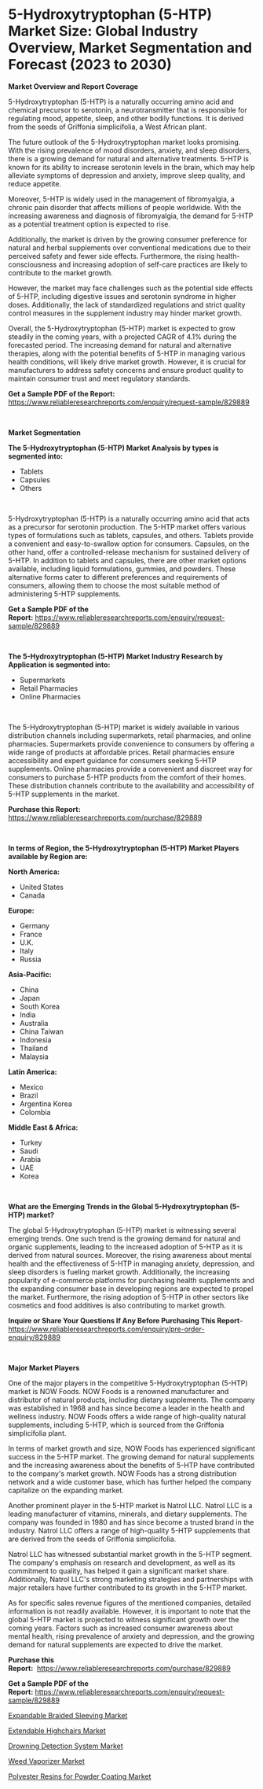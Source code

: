 <p><h1>5-Hydroxytryptophan (5-HTP) Market Size: Global Industry Overview, Market Segmentation and Forecast (2023 to 2030)</h1></p><p><strong>Market Overview and Report Coverage</strong></p>
<p><p>5-Hydroxytryptophan (5-HTP) is a naturally occurring amino acid and chemical precursor to serotonin, a neurotransmitter that is responsible for regulating mood, appetite, sleep, and other bodily functions. It is derived from the seeds of Griffonia simplicifolia, a West African plant.</p><p>The future outlook of the 5-Hydroxytryptophan market looks promising. With the rising prevalence of mood disorders, anxiety, and sleep disorders, there is a growing demand for natural and alternative treatments. 5-HTP is known for its ability to increase serotonin levels in the brain, which may help alleviate symptoms of depression and anxiety, improve sleep quality, and reduce appetite.</p><p>Moreover, 5-HTP is widely used in the management of fibromyalgia, a chronic pain disorder that affects millions of people worldwide. With the increasing awareness and diagnosis of fibromyalgia, the demand for 5-HTP as a potential treatment option is expected to rise.</p><p>Additionally, the market is driven by the growing consumer preference for natural and herbal supplements over conventional medications due to their perceived safety and fewer side effects. Furthermore, the rising health-consciousness and increasing adoption of self-care practices are likely to contribute to the market growth.</p><p>However, the market may face challenges such as the potential side effects of 5-HTP, including digestive issues and serotonin syndrome in higher doses. Additionally, the lack of standardized regulations and strict quality control measures in the supplement industry may hinder market growth.</p><p>Overall, the 5-Hydroxytryptophan (5-HTP) market is expected to grow steadily in the coming years, with a projected CAGR of 4.1% during the forecasted period. The increasing demand for natural and alternative therapies, along with the potential benefits of 5-HTP in managing various health conditions, will likely drive market growth. However, it is crucial for manufacturers to address safety concerns and ensure product quality to maintain consumer trust and meet regulatory standards.</p></p>
<p><strong>Get a Sample PDF of the Report:</strong> <a href="https://www.reliableresearchreports.com/enquiry/request-sample/829889">https://www.reliableresearchreports.com/enquiry/request-sample/829889</a></p>
<p>&nbsp;</p>
<p><strong>Market Segmentation</strong></p>
<p><strong>The 5-Hydroxytryptophan (5-HTP) Market Analysis by types is segmented into:</strong></p>
<p><ul><li>Tablets</li><li>Capsules</li><li>Others</li></ul></p>
<p>&nbsp;</p>
<p><p>5-Hydroxytryptophan (5-HTP) is a naturally occurring amino acid that acts as a precursor for serotonin production. The 5-HTP market offers various types of formulations such as tablets, capsules, and others. Tablets provide a convenient and easy-to-swallow option for consumers. Capsules, on the other hand, offer a controlled-release mechanism for sustained delivery of 5-HTP. In addition to tablets and capsules, there are other market options available, including liquid formulations, gummies, and powders. These alternative forms cater to different preferences and requirements of consumers, allowing them to choose the most suitable method of administering 5-HTP supplements.</p></p>
<p><strong>Get a Sample PDF of the Report:</strong>&nbsp;<a href="https://www.reliableresearchreports.com/enquiry/request-sample/829889">https://www.reliableresearchreports.com/enquiry/request-sample/829889</a></p>
<p>&nbsp;</p>
<p><strong>The 5-Hydroxytryptophan (5-HTP) Market Industry Research by Application is segmented into:</strong></p>
<p><ul><li>Supermarkets</li><li>Retail Pharmacies</li><li>Online Pharmacies</li></ul></p>
<p>&nbsp;</p>
<p><p>The 5-Hydroxytryptophan (5-HTP) market is widely available in various distribution channels including supermarkets, retail pharmacies, and online pharmacies. Supermarkets provide convenience to consumers by offering a wide range of products at affordable prices. Retail pharmacies ensure accessibility and expert guidance for consumers seeking 5-HTP supplements. Online pharmacies provide a convenient and discreet way for consumers to purchase 5-HTP products from the comfort of their homes. These distribution channels contribute to the availability and accessibility of 5-HTP supplements in the market.</p></p>
<p><strong>Purchase this Report:</strong>&nbsp; <a href="https://www.reliableresearchreports.com/purchase/829889">https://www.reliableresearchreports.com/purchase/829889</a></p>
<p>&nbsp;</p>
<p><strong>In terms of Region, the 5-Hydroxytryptophan (5-HTP) Market Players available by Region are:</strong></p>
<p>
    <p> <strong> North America: </strong>
        <ul>
            <li>United States</li>
            <li>Canada</li>
        </ul>
        </p> 
    <p> <strong> Europe: </strong>
        <ul>
            <li>Germany</li>
            <li>France</li>
            <li>U.K.</li>
            <li>Italy</li>
            <li>Russia</li>
        </ul>
        </p> 
    <p> <strong> Asia-Pacific: </strong>
        <ul>
            <li>China</li>
            <li>Japan</li>
            <li>South Korea</li>
            <li>India</li>
            <li>Australia</li>
            <li>China Taiwan</li>
            <li>Indonesia</li>
            <li>Thailand</li>
            <li>Malaysia</li>
        </ul>
        </p> 
    <p> <strong> Latin America: </strong>
        <ul>
            <li>Mexico</li>
            <li>Brazil</li>
            <li>Argentina Korea</li>
            <li>Colombia</li>
        </ul>
        </p> 
    <p> <strong> Middle East & Africa: </strong>
        <ul>
            <li>Turkey</li>
            <li>Saudi</li>
            <li>Arabia</li>
            <li>UAE</li>
            <li>Korea</li>
        </ul>
    </p>
    </p>
<p>&nbsp;</p>
<p><strong>What are the Emerging Trends in the Global 5-Hydroxytryptophan (5-HTP) market?</strong></p>
<p><p>The global 5-Hydroxytryptophan (5-HTP) market is witnessing several emerging trends. One such trend is the growing demand for natural and organic supplements, leading to the increased adoption of 5-HTP as it is derived from natural sources. Moreover, the rising awareness about mental health and the effectiveness of 5-HTP in managing anxiety, depression, and sleep disorders is fueling market growth. Additionally, the increasing popularity of e-commerce platforms for purchasing health supplements and the expanding consumer base in developing regions are expected to propel the market. Furthermore, the rising adoption of 5-HTP in other sectors like cosmetics and food additives is also contributing to market growth.</p></p>
<p><strong>Inquire or Share Your Questions If Any Before Purchasing This Report</strong>- <a href="https://www.reliableresearchreports.com/enquiry/pre-order-enquiry/829889">https://www.reliableresearchreports.com/enquiry/pre-order-enquiry/829889</a></p>
<p>&nbsp;</p>
<p><strong>Major Market Players</strong></p>
<p><p>One of the major players in the competitive 5-Hydroxytryptophan (5-HTP) market is NOW Foods. NOW Foods is a renowned manufacturer and distributor of natural products, including dietary supplements. The company was established in 1968 and has since become a leader in the health and wellness industry. NOW Foods offers a wide range of high-quality natural supplements, including 5-HTP, which is sourced from the Griffonia simplicifolia plant.</p><p>In terms of market growth and size, NOW Foods has experienced significant success in the 5-HTP market. The growing demand for natural supplements and the increasing awareness about the benefits of 5-HTP have contributed to the company's market growth. NOW Foods has a strong distribution network and a wide customer base, which has further helped the company capitalize on the expanding market.</p><p>Another prominent player in the 5-HTP market is Natrol LLC. Natrol LLC is a leading manufacturer of vitamins, minerals, and dietary supplements. The company was founded in 1980 and has since become a trusted brand in the industry. Natrol LLC offers a range of high-quality 5-HTP supplements that are derived from the seeds of Griffonia simplicifolia.</p><p>Natrol LLC has witnessed substantial market growth in the 5-HTP segment. The company's emphasis on research and development, as well as its commitment to quality, has helped it gain a significant market share. Additionally, Natrol LLC's strong marketing strategies and partnerships with major retailers have further contributed to its growth in the 5-HTP market.</p><p>As for specific sales revenue figures of the mentioned companies, detailed information is not readily available. However, it is important to note that the global 5-HTP market is projected to witness significant growth over the coming years. Factors such as increased consumer awareness about mental health, rising prevalence of anxiety and depression, and the growing demand for natural supplements are expected to drive the market.</p></p>
<p><strong>Purchase this Report:</strong>&nbsp;&nbsp;<a href="https://www.reliableresearchreports.com/purchase/829889">https://www.reliableresearchreports.com/purchase/829889</a></p>
<p></p>
<p><strong>Get a Sample PDF of the Report:</strong>&nbsp;<a href="https://www.reliableresearchreports.com/enquiry/request-sample/829889">https://www.reliableresearchreports.com/enquiry/request-sample/829889</a></p>
<p><p><a href="https://medium.com/@orinsmitham1985/expandable-braided-sleeving-market-outlook-industry-overview-and-forecast-2023-to-2030-a9814e1801e6">Expandable Braided Sleeving Market</a></p><p><a href="https://medium.com/@grayceyundt1913/extendable-highchairs-market-trends-forecast-and-competitive-analysis-to-2030-837b23676f70">Extendable Highchairs Market</a></p><p><a href="https://www.linkedin.com/pulse/drowning-detection-system-market-size-share-amp-trends-analysis/">Drowning Detection System Market</a></p><p><a href="https://www.linkedin.com/pulse/weed-vaporizer-market-challenges-opportunities-growth/">Weed Vaporizer Market</a></p><p><a href="https://www.linkedin.com/pulse/decoding-polyester-resins-powder-coating-market-deep-dive/">Polyester Resins for Powder Coating Market</a></p></p>